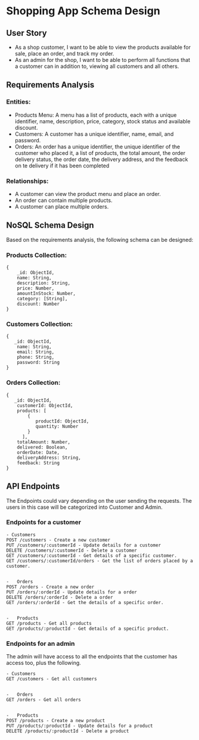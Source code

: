 
# Shopping App Schema Design

## User Story

- As a shop customer, I want to be able to view the products available for sale, place an order, and track my order. 
- As an admin for the shop, I want to be able to perform all functions that a customer can in addition to, viewing all customers and all others.

## Requirements Analysis

### Entities:

-   Products Menu: A menu has a list of products, each with a unique identifier, name, description, price, category, stock status and available discount.
-   Customers: A customer has a unique identifier, name, email, and password.
-   Orders: An order has a unique identifier, the unique identifier of the customer who placed it, a list of products, the total amount, the order delivery status, the order date, the delivery address, and the feedback on te delivery if it has been completed

### Relationships:

-   A customer can view the product menu and place an order.
-   An order can contain multiple products.
-   A customer can place multiple orders.


## NoSQL Schema Design

Based on the requirements analysis, the following schema can be designed:

### Products Collection:

```
{
    _id: ObjectId,
    name: String,
    description: String,
    price: Number,
    amountInStock: Number,
    category: [String],
    discount: Number
}

```

### Customers Collection:

```
{
   _id: ObjectId,
    name: String,
    email: String,
    phone: String,
    password: String
}

```

### Orders Collection:

```
{
   _id: ObjectId,
    customerId: ObjectId,
    products: [
        {
           productId: ObjectId,
           quantity: Number
        }
      ],
    totalAmount: Number,
    delivered: Boolean,
    orderDate: Date,
    deliveryAddress: String,
    feedback: String
}

```
## API Endpoints
The Endpoints could vary depending on the user sending the requests. The users in this case will be categorized into Customer and Admin.

### Endpoints for a customer

```
- Customers
POST /customers - Create a new customer
PUT /customers/:customerId - Update details for a customer
DELETE /customers/:customerId - Delete a customer
GET /customers/:customerId - Get details of a specific customer.
GET /customers/:customerId/orders - Get the list of orders placed by a customer.


-   Orders 
POST /orders - Create a new order
PUT /orders/:orderId - Update details for a order
DELETE /orders/:orderId - Delete a order
GET /orders/:orderId - Get the details of a specific order.


-   Products
GET /products - Get all products
GET /products/:productId - Get details of a specific product.

```

### Endpoints for an admin
The admin will have access to all the endpoints that the customer has access too, plus the following.
```
- Customers
GET /customers - Get all customers


-   Orders 
GET /orders - Get all orders


-   Products
POST /products - Create a new product
PUT /products/:productId - Update details for a product
DELETE /products/:productId - Delete a product

```